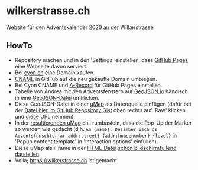 # wilkerstrasse.ch

Website für den Adventskalender 2020 an der Wilkerstrasse

## HowTo

- Repository machen und in den 'Settings' einstellen, dass [GitHub Pages](https://pages.github.com) eine Webseite davon serviert.
- Bei [cyon.ch](https://www.cyon.ch/domains/) eine Domain kaufen.
- [CNAME](CNAME) in GitHub auf die neu gekaufte Domain umbiegen.
- Bei Cyon CNAME und [A-Record](https://docs.github.com/en/free-pro-team@latest/github/working-with-github-pages/managing-a-custom-domain-for-your-github-pages-site#configuring-an-apex-domain) für GitHub Pages einstellen.
- Tabelle von Andrea mit den Adventsfenstern auf [GeoJSON.io](http://geojson.io) händisch in eine [GeoJSON-Datei](https://git.io/JkdqT) umklicken.
- Diese GeoJSON-Datei in einer [uMap](https://wiki.openstreetmap.org/wiki/DE:UMap) als Datenquelle einfügen (dafür bei der [Datei hier im GitHub Repository Gist](https://github.com/habi/wilkerstrasse.ch/blob/main/adventsfenster.geojson) oben rechts auf 'Raw' klicken und [diese URL](https://raw.githubusercontent.com/habi/wilkerstrasse.ch/main/adventsfenster.geojson) nehmen).
- In der [resultierenden uMap](http://umap.osm.ch/m/3161/) chli rumbasteln, dass die Pop-Up der Marker so werden wie gedacht (d.h. `Am {name}. Dezämber isch ds Adventsfänschter ar addr:street} {addr:housenumber} {level}` in 'Popup content template' in 'Interaction options' einfüllen).
- Diese uMap als iFrame in der [HTML-Datei](index.html) [schön bildschirmfüllend darstellen](https://stackoverflow.com/a/27832759/323100)
- Voila; https://wilkerstrasse.ch ist gemacht.
